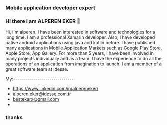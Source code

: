 
### Mobile application developer expert
### Hi there i am ALPEREN EKER 👋

Hi, i'm alperen. I have been interested in software and technologies for a long time.
I am a professional Xamarin developer.
Also, I have developed native android applications using java and kotlin before.
I have published many applications in Mobile Application Markets such as Google Play Store, Apple Store, App Gallery.
For more than 5 years, I have been involved in many projects individually and as a team.
I have the experience to do all the operations of an application from imagination to launch.
I am a member of a great software team at Idesse.

My:------------------------------
- https://www.linkedin.com/in/alpereneker/
- alperen.eker@idesse.com.tr
- bestekarx@gmail.com
- 
### thanks


